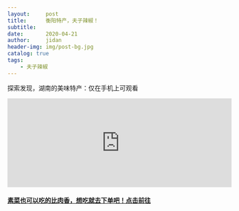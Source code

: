 ```yaml
---
layout:     post
title:      衡阳特产，夫子辣椒！
subtitle:   
date:       2020-04-21
author:     jidan
header-img: img/post-bg.jpg
catalog: true
tags:
    - 夫子辣椒
---
```

<body>
  <p>探索发现，湖南的美味特产：仅在手机上可观看</p>
  <div id="page1">
	<iframe align="center" width="100%" height="200" src="http://hls.cntv.baishancdnx.cn/asp/hls/2000/0303000a/3/default/b4f5c060f9d44d318c4d6362389c5b38/2000.m3u8" 
	frameborder="no" border="0" marginwidth="0" marginheight="0" scrolling="no"></iframe>
  </div>
</body>

#### [素菜也可以吃的比肉香，想吃就去下单吧！点击前往](https://mobile.yangkeduo.com/goods.html?goods_id=126097796367)